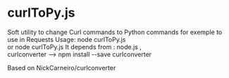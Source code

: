 # curlToPy.js
Soft utility to change Curl commands to Python commands for exemple to use in  Requests
Usage:
     node curlToPy.js <CurlFileName> <WriteFileName>  
  or node curlToPy.js <CurlFileName>
It depends from : node.js ,  
             curlconverter  -->   npm install --save curlconverter
          
Based on    NickCarneiro/curlconverter      
             
             
